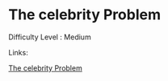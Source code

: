 # The celebrity Problem

Difficulty Level : Medium

Links:

[The celebrity Problem](https://www.geeksforgeeks.org/problems/the-celebrity-problem/1)